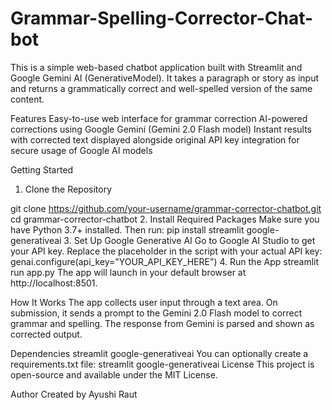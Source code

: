# Grammar-Spelling-Corrector-Chat-bot

This is a simple web-based chatbot application built with Streamlit and Google Gemini AI (GenerativeModel). It takes a paragraph or story as input and returns a grammatically correct and well-spelled version of the same content.

 Features
 Easy-to-use web interface for grammar correction
 AI-powered corrections using Google Gemini (Gemini 2.0 Flash model)
Instant results with corrected text displayed alongside original
API key integration for secure usage of Google AI models

 Getting Started
1. Clone the Repository

git clone https://github.com/your-username/grammar-corrector-chatbot.git
cd grammar-corrector-chatbot
2. Install Required Packages
Make sure you have Python 3.7+ installed. Then run:
pip install streamlit google-generativeai
3. Set Up Google Generative AI
Go to Google AI Studio to get your API key.
Replace the placeholder in the script with your actual API key:
genai.configure(api_key="YOUR_API_KEY_HERE")
4. Run the App
streamlit run app.py
The app will launch in your default browser at http://localhost:8501.

 How It Works
The app collects user input through a text area.
On submission, it sends a prompt to the Gemini 2.0 Flash model to correct grammar and spelling.
The response from Gemini is parsed and shown as corrected output.

 Dependencies
streamlit
google-generativeai
You can optionally create a requirements.txt file:
streamlit
google-generativeai
License
This project is open-source and available under the MIT License.

Author
Created by Ayushi Raut 

